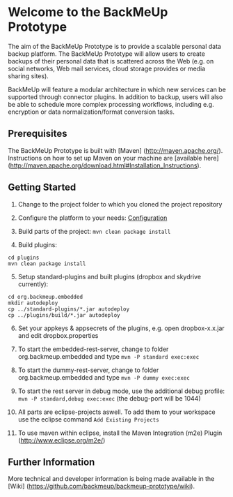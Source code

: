 # Welcome to the BackMeUp Prototype

The aim of the BackMeUp Prototype is to provide a scalable personal data backup platform.
The BackMeUp Prototype will allow users to create backups of their personal data that is scattered across
the Web (e.g. on social networks, Web mail services, cloud storage provides or media sharing sites). 

BackMeUp will feature a modular architecture in which new services can be supported through connector plugins.
In addition to backup, users will also be able to schedule more complex processing workflows, including e.g.
encryption or data normalization/format conversion tasks.

## Prerequisites

The BackMeUp Prototype is built with [Maven] (http://maven.apache.org/).
Instructions on how to set up Maven on your machine are [available here] 
(http://maven.apache.org/download.html#Installation_Instructions).

## Getting Started

1. Change to the project folder to which you cloned the project repository

2. Configure the platform to your needs: [Configuration](https://github.com/backmeup/backmeup-prototype/wiki/configuration)

3. Build parts of the project: `mvn clean package install`

4. Build plugins: 
```
cd plugins
mvn clean package install
```

5. Setup standard-plugins and built plugins (dropbox and skydrive currently):
```
cd org.backmeup.embedded
mkdir autodeploy
cp ../standard-plugins/*.jar autodeploy
cp ../plugins/build/*.jar autodeploy
```

6. Set your appkeys & appsecrets of the plugins, e.g. open dropbox-x.x.jar and edit dropbox.properties

7. To start the embedded-rest-server, change to folder org.backmeup.embedded and type `mvn -P standard exec:exec`

8. To start the dummy-rest-server, change to folder org.backmeup.embedded and type `mvn -P dummy exec:exec`

9. To start the rest server in debug mode, use the additional debug profile: `mvn -P standard,debug exec:exec` (the debug-port will be 1044)

10. All parts are eclipse-projects aswell. To add them to your workspace use the eclipse command `Add Existing Projects`

11. To use maven within eclipse, install the Maven Integration (m2e) Plugin (http://www.eclipse.org/m2e/)

## Further Information 

More technical and developer information is being made available in the
[Wiki] (https://github.com/backmeup/backmeup-prototype/wiki).

